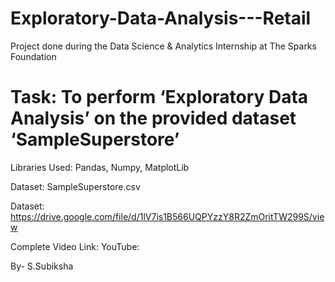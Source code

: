 # Exploratory-Data-Analysis---Retail

Project done during the Data Science & Analytics Internship at The Sparks Foundation 

# Task: To perform ‘Exploratory Data Analysis’ on the provided dataset ‘SampleSuperstore’

Libraries Used: Pandas, Numpy, MatplotLib

Dataset: SampleSuperstore.csv

Dataset: https://drive.google.com/file/d/1lV7is1B566UQPYzzY8R2ZmOritTW299S/view

Complete Video Link: YouTube:

By- S.Subiksha
